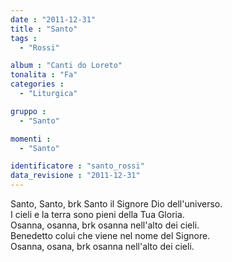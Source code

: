 ```yaml
---
date : "2011-12-31"
title : "Santo"
tags : 
  - "Rossi"

album : "Canti do Loreto"
tonalita : "Fa"
categories : 
  - "Liturgica"

gruppo : 
  - "Santo"

momenti : 
  - "Santo"

identificatore : "santo_rossi"
data_revisione : "2011-12-31"
---
```

  
  
  
Santo, Santo, brk Santo il Signore Dio dell'universo.  
I cieli e la terra sono pieni della Tua Gloria.  
Osanna, osanna, brk osanna nell'alto dei cieli.  
Benedetto colui che viene nel nome del Signore.  
Osanna, osana, brk osanna nell'alto dei cieli.  
  
  
  
